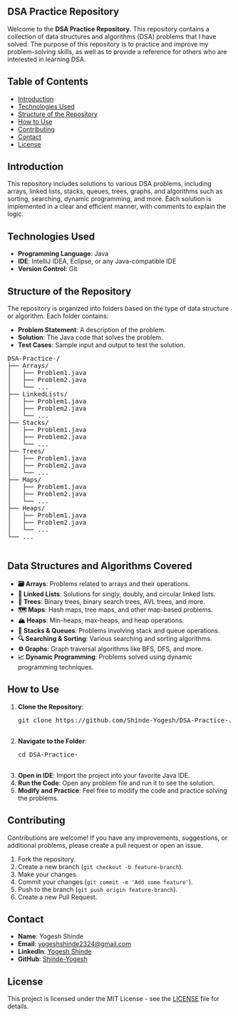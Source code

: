  <h2>DSA Practice Repository</h2>
<body>
    <p>Welcome to the <strong>DSA Practice Repository</strong>. This repository contains a collection of data structures and algorithms (DSA) problems that I have solved.
      The purpose of this repository is to practice and improve my problem-solving skills, as well as to provide a reference for others who are interested in learning DSA.</p>
    <h2>Table of Contents</h2>
    <ul>
        <li><a href="#introduction">Introduction</a></li>
        <li><a href="#technologies-used">Technologies Used</a></li>
        <li><a href="#structure-of-the-repository">Structure of the Repository</a></li>
        <li><a href="#how-to-use">How to Use</a></li>
        <li><a href="#contributing">Contributing</a></li>
        <li><a href="#contact">Contact</a></li>
        <li><a href="#license">License</a></li>
    </ul>
    <h2 id="introduction">Introduction</h2>
    <p>This repository includes solutions to various DSA problems, including arrays, linked lists, stacks, queues, trees, graphs, and algorithms such as sorting, searching, dynamic programming, and more.
      Each solution is implemented in a clear and efficient manner, with comments to explain the logic.</p>
    <h2 id="technologies-used">Technologies Used</h2>
    <ul>
        <li><strong>Programming Language</strong>: Java</li>
        <li><strong>IDE</strong>: IntelliJ IDEA, Eclipse, or any Java-compatible IDE</li>
        <li><strong>Version Control</strong>: Git</li>
    </ul>
    <h2 id="structure-of-the-repository">Structure of the Repository</h2>
    <p>The repository is organized into folders based on the type of data structure or algorithm. Each folder contains:</p>
    <ul>
        <li><strong>Problem Statement</strong>: A description of the problem.</li>
        <li><strong>Solution</strong>: The Java code that solves the problem.</li>
        <li><strong>Test Cases</strong>: Sample input and output to test the solution.</li>
    </ul>
    <pre>
DSA-Practice-/
├── Arrays/
│   ├── Problem1.java
│   ├── Problem2.java
│   └── ...
├── LinkedLists/
│   ├── Problem1.java
│   ├── Problem2.java
│   └── ...
├── Stacks/
│   ├── Problem1.java
│   ├── Problem2.java
│   └── ...
├── Trees/
│   ├── Problem1.java
│   ├── Problem2.java
│   └── ...
├── Maps/
│   ├── Problem1.java
│   ├── Problem2.java
│   └── ...
├── Heaps/
│   ├── Problem1.java
│   ├── Problem2.java
│   └── ...
└── ...
    </pre> 
    <h2>Data Structures and Algorithms Covered</h2>
    <ul>
        <li><strong>🗃️ Arrays</strong>: Problems related to arrays and their operations.</li>
        <li><strong>🔗 Linked Lists</strong>: Solutions for singly, doubly, and circular linked lists.</li>
        <li><strong>🌳 Trees</strong>: Binary trees, binary search trees, AVL trees, and more.</li>
        <li><strong>🗺️ Maps</strong>: Hash maps, tree maps, and other map-based problems.</li>
        <li><strong>🏔️ Heaps</strong>: Min-heaps, max-heaps, and heap operations.</li>
        <li><strong>🧮 Stacks & Queues</strong>: Problems involving stack and queue operations.</li>
        <li><strong>🔍 Searching & Sorting</strong>: Various searching and sorting algorithms.</li>
        <li><strong>⚙️ Graphs</strong>: Graph traversal algorithms like BFS, DFS, and more.</li>
        <li><strong>📈 Dynamic Programming</strong>: Problems solved using dynamic programming techniques.</li>
    </ul>
    <h2 id="how-to-use">How to Use</h2>
    <ol>
        <li><strong>Clone the Repository</strong>:
            <pre>
git clone https://github.com/Shinde-Yogesh/DSA-Practice-.git
            </pre>
        </li>
        <li><strong>Navigate to the Folder</strong>:
            <pre>
cd DSA-Practice-
            </pre>
        </li>
        <li><strong>Open in IDE</strong>: Import the project into your favorite Java IDE.</li>
        <li><strong>Run the Code</strong>: Open any problem file and run it to see the solution.</li>
        <li><strong>Modify and Practice</strong>: Feel free to modify the code and practice solving the problems.</li>
    </ol>  
    <h2 id="contributing">Contributing</h2>
    <p>Contributions are welcome! If you have any improvements, suggestions, or additional problems, please create a pull request or open an issue.</p>
    <ol>
        <li>Fork the repository.</li>
        <li>Create a new branch (<code>git checkout -b feature-branch</code>).</li>
        <li>Make your changes.</li>
        <li>Commit your changes (<code>git commit -m 'Add some feature'</code>).</li>
        <li>Push to the branch (<code>git push origin feature-branch</code>).</li>
        <li>Create a new Pull Request.</li>
    </ol>
    <h2 id="contact">Contact</h2>
    <ul>
        <li><strong>Name</strong>: Yogesh Shinde</li>
        <li><strong>Email</strong>: <a href="mailto:yogeshshinde2324@gmail.com">yogeshshinde2324@gmail.com</a></li>
        <li><strong>LinkedIn</strong>: <a href="https://www.linkedin.com/in/yogesh-shinde-b511b2213/">Yogesh Shinde</a></li>
        <li><strong>GitHub</strong>: <a href="https://github.com/Shinde-Yogesh">Shinde-Yogesh</a></li>
    </ul> 
    <h2 id="license">License</h2>
    <p>This project is licensed under the MIT License - see the <a href="LICENSE">LICENSE</a> file for details.</p>
</body>
</html>
